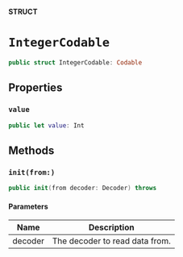 **STRUCT**

# `IntegerCodable`

```swift
public struct IntegerCodable: Codable
```

## Properties
### `value`

```swift
public let value: Int
```

## Methods
### `init(from:)`

```swift
public init(from decoder: Decoder) throws
```

#### Parameters

| Name | Description |
| ---- | ----------- |
| decoder | The decoder to read data from. |